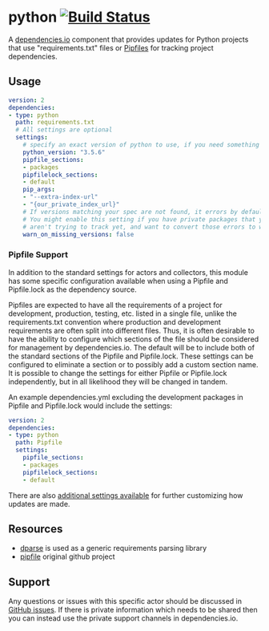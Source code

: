 # python [![Build Status](https://travis-ci.org/dependencies-io/python.svg?branch=master)](https://travis-ci.org/dependencies-io/python)

A [dependencies.io](https://www.dependencies.io) component that provides updates for Python projects
that use "requirements.txt" files or [Pipfiles](https://github.com/pypa/pipfile) for tracking project dependencies.

## Usage

```yml
version: 2
dependencies:
- type: python
  path: requirements.txt
  # All settings are optional
  settings:
    # specify an exact version of python to use, if you need something other than the latest 3.7
    python_version: "3.5.6"
    pipfile_sections:
    - packages
    pipfilelock_sections:
    - default
    pip_args:
    - "--extra-index-url"
    - "{our_private_index_url}"
    # If versions matching your spec are not found, it errors by default.
    # You might enable this setting if you have private packages that you
    # aren't trying to track yet, and want to convert those errors to warnings.
    warn_on_missing_versions: false
```

### Pipfile Support

In addition to the standard settings for actors and collectors, this module has some specific configuration available
when using a Pipfile and Pipfile.lock as the dependency source.

Pipfiles are expected to have all the requirements of a project for development, production, testing, etc.
listed in a single file, unlike the requirements.txt convention where production and development requirements are
often split into different files.  Thus, it is often desirable to have the ability to configure which sections of the
file should be considered for management by dependencies.io.  The default will be to include both of the standard
sections of the Pipfile and Pipfile.lock.  These settings can be configured to eliminate a section or to possibly add a
custom section name.  It is possible to change the settings for either Pipfile or Pipfile.lock independently, but in all
likelihood they will be changed in tandem.


An example dependencies.yml excluding the development packages in Pipfile and Pipfile.lock would include the settings:

```yml
version: 2
dependencies:
- type: python
  path: Pipfile
  settings:
    pipfile_sections:
    - packages
    pipfilelock_sections:
    - default
```

There are also [additional settings available](https://github.com/dependencies-io/deps#dependenciesyml) for
further customizing how updates are made.

## Resources

- [dparse](https://github.com/pyupio/dparse) is used as a generic requirements parsing library
- [pipfile](https://github.com/pypa/pipfile) original github project


## Support

Any questions or issues with this specific actor should be discussed in [GitHub
issues](https://github.com/dependencies-io/python/issues). If there is
private information which needs to be shared then you can instead use the
private support channels in dependencies.io.
